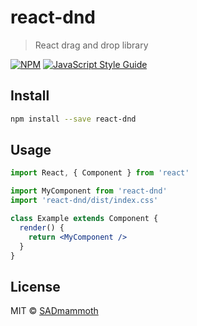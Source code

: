 # react-dnd

> React drag and drop library

[![NPM](https://img.shields.io/npm/v/react-dnd.svg)](https://www.npmjs.com/package/react-dnd) [![JavaScript Style Guide](https://img.shields.io/badge/code_style-standard-brightgreen.svg)](https://standardjs.com)

## Install

```bash
npm install --save react-dnd
```

## Usage

```jsx
import React, { Component } from 'react'

import MyComponent from 'react-dnd'
import 'react-dnd/dist/index.css'

class Example extends Component {
  render() {
    return <MyComponent />
  }
}
```

## License

MIT © [SADmammoth](https://github.com/SADmammoth)
